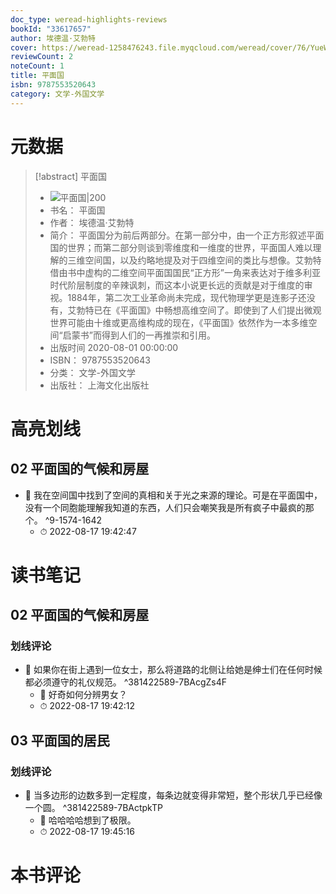 ```yaml
---
doc_type: weread-highlights-reviews
bookId: "33617657"
author: 埃德温·艾勃特
cover: https://weread-1258476243.file.myqcloud.com/weread/cover/76/YueWen_33617657/t7_YueWen_33617657.jpg
reviewCount: 2
noteCount: 1
title: 平面国
isbn: 9787553520643
category: 文学-外国文学
---
```

# 元数据
> [!abstract] 平面国
> - ![ 平面国|200](https://weread-1258476243.file.myqcloud.com/weread/cover/76/YueWen_33617657/t7_YueWen_33617657.jpg)
> - 书名： 平面国
> - 作者： 埃德温·艾勃特
> - 简介： 平面国分为前后两部分。在第一部分中，由一个正方形叙述平面国的世界；而第二部分则谈到零维度和一维度的世界，平面国人难以理解的三维空间国，以及约略地提及对于四维空间的类比与想像。艾勃特借由书中虚构的二维空间平面国国民“正方形”一角来表达对于维多利亚时代阶层制度的辛辣讽刺，而这本小说更长远的贡献是对于维度的审视。1884年，第二次工业革命尚未完成，现代物理学更是连影子还没有，艾勃特已在《平面国》中畅想高维空间了。即使到了人们提出微观世界可能由十维或更高维构成的现在，《平面国》依然作为一本多维空间“启蒙书”而得到人们的一再推崇和引用。
> - 出版时间 2020-08-01 00:00:00
> - ISBN： 9787553520643
> - 分类： 文学-外国文学
> - 出版社： 上海文化出版社

# 高亮划线

## 02 平面国的气候和房屋


- 📌 我在空间国中找到了空间的真相和关于光之来源的理论。可是在平面国中，没有一个同胞能理解我知道的东西，人们只会嘲笑我是所有疯子中最疯的那个。 ^9-1574-1642
    - ⏱ 2022-08-17 19:42:47 
# 读书笔记

## 02 平面国的气候和房屋

### 划线评论
- 📌 如果你在街上遇到一位女士，那么将道路的北侧让给她是绅士们在任何时候都必须遵守的礼仪规范。  ^381422589-7BAcgZs4F
    - 💭 好奇如何分辨男女？
    - ⏱ 2022-08-17 19:42:12
   
## 03 平面国的居民

### 划线评论
- 📌 当多边形的边数多到一定程度，每条边就变得非常短，整个形状几乎已经像一个圆。  ^381422589-7BActpkTP
    - 💭 哈哈哈哈想到了极限。
    - ⏱ 2022-08-17 19:45:16
   
# 本书评论
